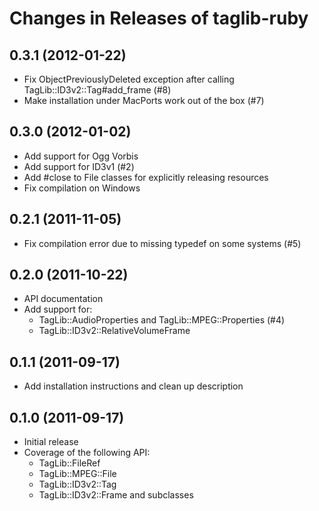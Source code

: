 Changes in Releases of taglib-ruby
==================================

## 0.3.1 (2012-01-22)

* Fix ObjectPreviouslyDeleted exception after calling
  TagLib::ID3v2::Tag#add_frame (#8)
* Make installation under MacPorts work out of the box (#7)

## 0.3.0 (2012-01-02)

* Add support for Ogg Vorbis
* Add support for ID3v1 (#2)
* Add #close to File classes for explicitly releasing resources
* Fix compilation on Windows

## 0.2.1 (2011-11-05)

* Fix compilation error due to missing typedef on some systems (#5)

## 0.2.0 (2011-10-22)

* API documentation
* Add support for:
  * TagLib::AudioProperties and TagLib::MPEG::Properties (#4)
  * TagLib::ID3v2::RelativeVolumeFrame

## 0.1.1 (2011-09-17)

* Add installation instructions and clean up description

## 0.1.0 (2011-09-17)

* Initial release
* Coverage of the following API:
  * TagLib::FileRef
  * TagLib::MPEG::File
  * TagLib::ID3v2::Tag
  * TagLib::ID3v2::Frame and subclasses
